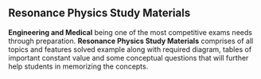 <h2>Resonance Physics Study Materials</h2>
<p><strong>Engineering and Medical</strong> being one of the most competitive exams needs through preparation. <strong>Resonance Physics Study Materials</strong> comprises of all topics and features solved example along with required diagram, tables of important constant value and some conceptual questions that will further help students in memorizing the concepts.</p>
